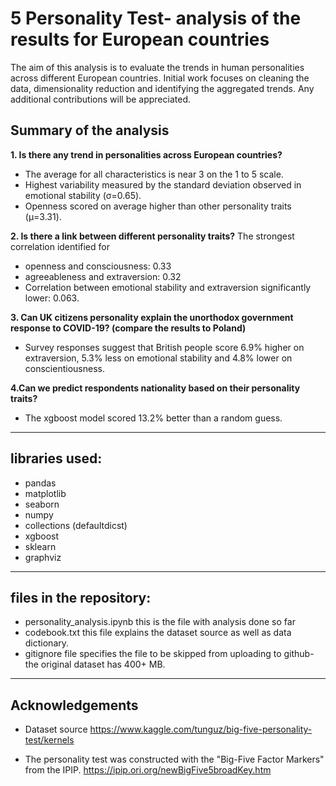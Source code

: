 # 5 Personality Test- analysis of the results for European countries

The aim of this analysis is to evaluate the trends in human personalities across different European countries.
Initial work focuses on cleaning the data, dimensionality reduction and identifying the aggregated trends. 
Any additional contributions will be appreciated.

## Summary of the analysis

**1. Is there any trend in personalities across European countries?**
* The average for all characteristics is near 3 on the 1 to 5 scale.
* Highest variability measured by the standard deviation observed in emotional stability (σ=0.65).
* Openness scored on average higher than other personality traits (μ=3.31).

**2. Is there a link between different personality traits?**
The strongest correlation identified for 
* openness and consciousness: 0.33
* agreeableness and extraversion: 0.32
* Correlation between emotional stability and extraversion significantly lower: 0.063.

**3. Can UK citizens personality explain the unorthodox government response to COVID-19? (compare the results to Poland)**
* Survey responses suggest that British people score 6.9% higher on extraversion, 5.3% less on emotional stability and 4.8% lower on conscientiousness.

**4.Can we predict respondents nationality based on their personality traits?**
* The xgboost model scored 13.2% better than a random guess.

------
## libraries used:
* pandas
* matplotlib
* seaborn
* numpy
* collections (defaultdicst)
* xgboost
* sklearn
* graphviz
------
## files in the repository:
* personality_analysis.ipynb this is the file with analysis done so far
* codebook.txt this file explains the dataset source as well as data dictionary.
* gitignore file specifies the file to be skipped from uploading to github- the original dataset has 400+ MB.
------
## Acknowledgements
* Dataset source https://www.kaggle.com/tunguz/big-five-personality-test/kernels

* The personality test was constructed with the "Big-Five Factor Markers" from the IPIP. https://ipip.ori.org/newBigFive5broadKey.htm
